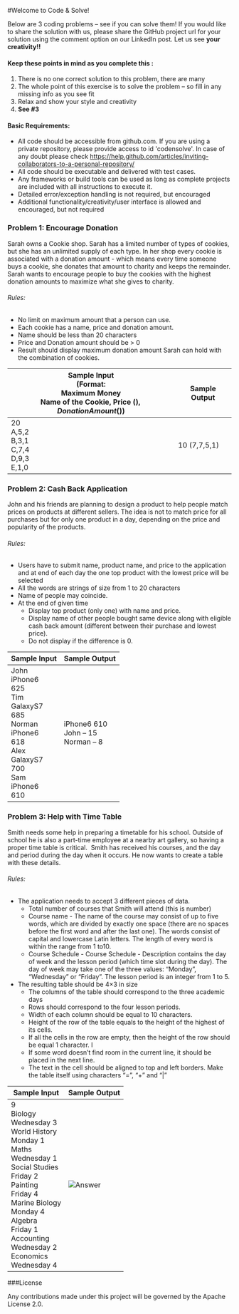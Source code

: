 #Welcome to Code & Solve!

Below are 3 coding problems – see if you can solve them! If you would like to share the solution with us, please share the GitHub project url for your solution using the comment option on our LinkedIn post. Let us see **your creativity!!**

#### Keep these points in mind as you complete this :

1. There is no one correct solution to this problem, there are many
2. The whole point of this exercise is to solve the problem – so fill in any missing info as you see fit
3. Relax and show your style and creativity
4. **See #3**

#### Basic Requirements:

- All code should be accessible from github.com. If you are using a private repository, please provide access to id 'codensolve'. In case of any doubt please check https://help.github.com/articles/inviting-collaborators-to-a-personal-repository/
- All code should be executable and delivered with test cases.
- Any frameworks or build tools can be used as long as complete projects are included with all instructions to execute it.
- Detailed error/exception handling is not required, but encouraged
- Additional functionality/creativity/user interface is allowed and encouraged, but not required

### Problem 1: Encourage Donation

Sarah owns a Cookie shop. Sarah has a limited number of types of cookies, but she has an unlimited supply of each type. In her shop every cookie is associated with a donation amount - which means every time someone buys a cookie, she donates that amount to charity and keeps the remainder.  Sarah wants to encourage people to buy the cookies with the highest donation amounts to maximize what she gives to charity. 

###### Rules:

- No limit on maximum amount that a person can use.
- Each cookie has a name, price and donation amount. 
- Name should be less than 20 characters
- Price and Donation amount should be > 0
- Result should display maximum donation amount Sarah can hold with the combination of cookies.

|Sample Input <br/> (Format: <br/> Maximum Money <br/> Name of the Cookie, Price ($), Donation Amount ($))|Sample Output|
|------------|-------------|
|20 <br/> A,5,2 <br/> B,3,1 <br/> C,7,4 <br/> D,9,3 <br/> E,1,0|10 (7,7,5,1)|

### Problem 2: Cash Back Application

John and his friends are planning to design a product to help people match prices on products at different sellers. The idea is not to match price for all purchases but for only one product in a day, depending on the price and popularity of the products.

###### Rules:

- Users have to submit name, product name, and price to the application and at end of each day the one top product with the lowest price will be selected
- All the words are strings of size from 1 to 20 characters
- Name of people may coincide.
- At the end of given time 
  - Display top product (only one) with name and price.
  - Display name of other people bought same device along with eligible cash back amount (different between their purchase and lowest price).
  - Do not display if the difference is 0.

|Sample Input|Sample Output|
|------------|-------------|
|John <br/> iPhone6 <br/> 625 <br/> Tim <br/> GalaxyS7 <br/> 685 <br/> Norman <br/> iPhone6 <br/> 618 <br/> Alex <br/> GalaxyS7 <br/> 700 <br/> Sam <br/> iPhone6 <br/> 610 <br/>|iPhone6 610 <br/> John – 15 <br/> Norman – 8 |

### Problem 3: Help with Time Table

Smith needs some help in preparing a timetable for his school. Outside of school he is also a part-time employee at a nearby art gallery, so having a proper time table is critical.  Smith has received his courses, and the day and period during the day when it occurs. He now wants to create a table with these details.

###### Rules:

- The application needs to accept 3 different pieces of data. 
  - Total number of courses that Smith will attend (this is number)
  - Course name - The name of the course may consist of up to five words, which are divided by exactly one space (there are no spaces before the first word and after the last one). The words consist of capital and lowercase Latin letters. The length of every word is within the range from 1 to10.
  - Course Schedule - Course Schedule - Description contains the day of week and the lesson period (which time slot during the day).   The day of week may take one of the three values: “Monday”, “Wednesday” or “Friday”. The lesson period is an integer from 1 to 5. 
- The resulting table should be 4×3 in size
  - The columns of the table should correspond to the three academic days
  - Rows should correspond to the four lesson periods. 
  - Width of each column should be equal to 10 characters. 
  - Height of the row of the table equals to the height of the highest of its cells. 
  - If all the cells in the row are empty, then the height of the row should be equal 1 character. I
  - If some word doesn’t find room in the current line, it should be placed in the next line. 
  - The text in the cell should be aligned to top and left borders. Make the table itself using characters “=”, “+” and “|”

|Sample Input|Sample Output|
|------------|-------------|
|9 </br> Biology <br/> Wednesday 3 <br/> World History <br/> Monday 1 <br/> Maths <br/> Wednesday 1 <br/> Social Studies <br/> Friday 2 <br/> Painting <br/> Friday 4 <br/> Marine Biology <br/> Monday 4 <br/> Algebra <br/> Friday 1 <br/> Accounting <br/> Wednesday 2 <br/> Economics <br/> Wednesday 4|![Answer](https://raw.githubusercontent.com/codensolve/solve-this/master/solution.png)|

###License

Any contributions made under this project will be governed by the Apache License 2.0.

